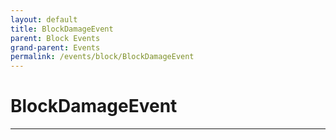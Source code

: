 ```yaml
---
layout: default
title: BlockDamageEvent
parent: Block Events
grand-parent: Events
permalink: /events/block/BlockDamageEvent
---
```


# BlockDamageEvent

---
